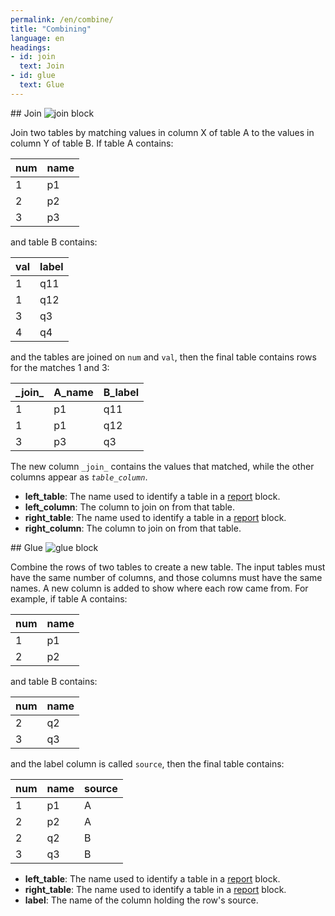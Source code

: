 ```yaml
---
permalink: /en/combine/
title: "Combining"
language: en
headings:
- id: join
  text: Join
- id: glue
  text: Glue
---
```


<div id="join" markdown="1">
## Join

<img class="block" src="{{page.permalink | append: 'join.svg' | relative_url}}" alt="join block"/>

Join two tables by matching values in column X of table A
to the values in column Y of table B.
If table A contains:

| num | name |
| --- | ---- |
|   1 |   p1 |
|   2 |   p2 |
|   3 |   p3 |

and table B contains:

| val | label |
| --- | ----- |
|   1 |   q11 |
|   1 |   q12 |
|   3 |   q3  |
|   4 |   q4  |

and the tables are joined on `num` and `val`,
then the final table contains rows for the matches 1 and 3:

| \_join\_ | A_name | B_label |
| -------- | ------ | ------- |
| 1        |    p1  |     q11 |
| 1        |    p1  |     q12 |
| 3        |    p3  |     q3  |

The new column <code>\_join\_</code> contains the values that matched,
while the other columns appear as <code><em>table</em>\_<em>column</em></code>.

- **left_table**: The name used to identify a table in a [report](../transform/#report) block.
- **left_column**: The column to join on from that table.
- **right_table**: The name used to identify a table in a [report](../transform/#report) block.
- **right_column**: The column to join on from that table.
</div>

<div id="glue" markdown="1">
## Glue

<img class="block" src="{{page.permalink | append: 'glue.svg' | relative_url}}" alt="glue block"/>

Combine the rows of two tables to create a new table.
The input tables must have the same number of columns,
and those columns must have the same names.
A new column is added to show where each row came from.
For example,
if table A contains:

| num | name |
| --- | ---- |
|   1 |   p1 |
|   2 |   p2 |

and table B contains:

| num | name |
| --- | ---- |
|   2 |   q2 |
|   3 |   q3 |

and the label column is called `source`,
then the final table contains:

| num | name | source |
| --- | ---- | ------ |
|   1 |   p1 |      A |
|   2 |   p2 |      A |
|   2 |   q2 |      B |
|   3 |   q3 |      B |

- **left_table**: The name used to identify a table in a [report](../combine/#report) block.
- **right_table**: The name used to identify a table in a [report](../combine/#report) block.
- **label**: The name of the column holding the row's source.
</div>
